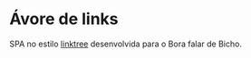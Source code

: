 # Ávore de links

SPA no estilo <a href='https://linktr.ee/'>linktree</a> desenvolvida para o Bora falar de Bicho.
